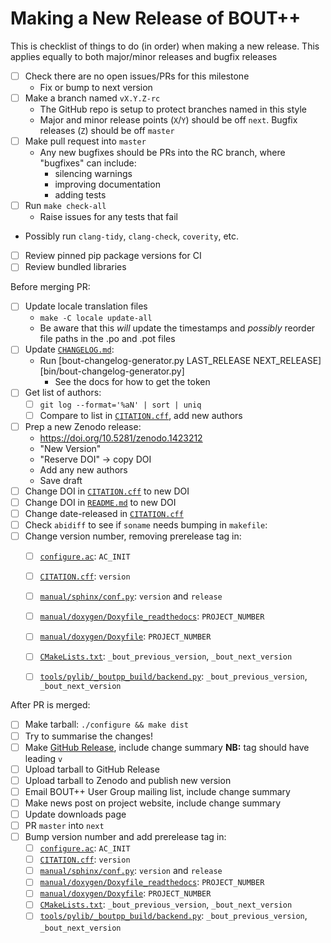 # Making a New Release of BOUT++

This is checklist of things to do (in order) when making a new
release. This applies equally to both major/minor releases and bugfix
releases

- [ ] Check there are no open issues/PRs for this milestone
    - Fix or bump to next version
- [ ] Make a branch named `vX.Y.Z-rc`
    - The GitHub repo is setup to protect branches named in this style
    - Major and minor release points (`X`/`Y`) should be off
      `next`. Bugfix releases (`Z`) should be off `master`
- [ ] Make pull request into `master`
    - Any new bugfixes should be PRs into the RC branch, where
      "bugfixes" can include:
        - silencing warnings
        - improving documentation
        - adding tests
- [ ] Run `make check-all`
    - Raise issues for any tests that fail
- Possibly run `clang-tidy`, `clang-check`, `coverity`, etc.
- [ ] Review pinned pip package versions for CI
- [ ] Review bundled libraries
    
Before merging PR:

- [ ] Update locale translation files
    - `make -C locale update-all`
    - Be aware that this *will* update the timestamps and *possibly*
      reorder file paths in the .po and .pot files
- [ ] Update [`CHANGELOG.md`][changelog]:
    - Run [bout-changelog-generator.py LAST_RELEASE NEXT_RELEASE][bin/bout-changelog-generator.py]
        - See the docs for how to get the token
- [ ] Get list of authors:
    - [ ] `git log --format='%aN' | sort | uniq`
    - [ ] Compare to list in [`CITATION.cff`][citation], add new authors
- [ ] Prep a new Zenodo release:
    - https://doi.org/10.5281/zenodo.1423212
    - "New Version"
    - "Reserve DOI" -> copy DOI
    - Add any new authors
    - Save draft
- [ ] Change DOI in [`CITATION.cff`][citation] to new DOI
- [ ] Change DOI in [`README.md`][README] to new DOI
- [ ] Change date-released in [`CITATION.cff`][citation]
- [ ] Check `abidiff` to see if `soname` needs bumping in `makefile`:
- [ ] Change version number, removing prerelease tag in:
    - [ ]  [`configure.ac`][configure]: `AC_INIT`
    - [ ]  [`CITATION.cff`][citation]: `version`
    - [ ]  [`manual/sphinx/conf.py`][sphinx_conf]: `version` and `release`
    - [ ]  [`manual/doxygen/Doxyfile_readthedocs`][Doxyfile_readthedocs]: `PROJECT_NUMBER`
    - [ ]  [`manual/doxygen/Doxyfile`][Doxyfile]: `PROJECT_NUMBER`
    - [ ]  [`CMakeLists.txt`][CMakeLists]: `_bout_previous_version`, `_bout_next_version`
    - [ ]  [`tools/pylib/_boutpp_build/backend.py`][backend.py]: `_bout_previous_version`, `_bout_next_version`


After PR is merged:

- [ ] Make tarball: `./configure && make dist`
- [ ] Try to summarise the changes!
- [ ] Make [GitHub Release][gh_release], include change summary **NB:** tag should have
      leading `v`
- [ ] Upload tarball to GitHub Release
- [ ] Upload tarball to Zenodo and publish new version
- [ ] Email BOUT++ User Group mailing list, include change summary
- [ ] Make news post on project website, include change summary
- [ ] Update downloads page
- [ ] PR `master` into `next`
- [ ] Bump version number and add prerelease tag in:
    - [ ]  [`configure.ac`][configure]: `AC_INIT`
    - [ ]  [`CITATION.cff`][citation]: `version`
    - [ ]  [`manual/sphinx/conf.py`][sphinx_conf]: `version` and `release`
    - [ ]  [`manual/doxygen/Doxyfile_readthedocs`][Doxyfile_readthedocs]: `PROJECT_NUMBER`
    - [ ]  [`manual/doxygen/Doxyfile`][Doxyfile]: `PROJECT_NUMBER`
    - [ ]  [`CMakeLists.txt`][CMakeLists]: `_bout_previous_version`, `_bout_next_version`
    - [ ]  [`tools/pylib/_boutpp_build/backend.py`][backend.py]: `_bout_previous_version`, `_bout_next_version`

[Doxyfile]: ../manual/doxygen/Doxyfile
[Doxyfile_readthedocs]: ../manual/doxygen/Doxyfile_readthedocs
[citation]: ../CITATION.cff
[configure]: ../configure.ac
[sphinx_conf]: ../manual/sphinx/conf.py
[README]: ../README.md
[changelog]: ../CHANGELOG.md
[CMakeLists]: ../CMakeLists.txt
[backend.py]: ../tools/pylib/_boutpp_build/backend.py
[gcg]: https://github.com/github-changelog-generator/github-changelog-generator
[gh_release]: https://github.com/boutproject/BOUT-dev/releases/new
